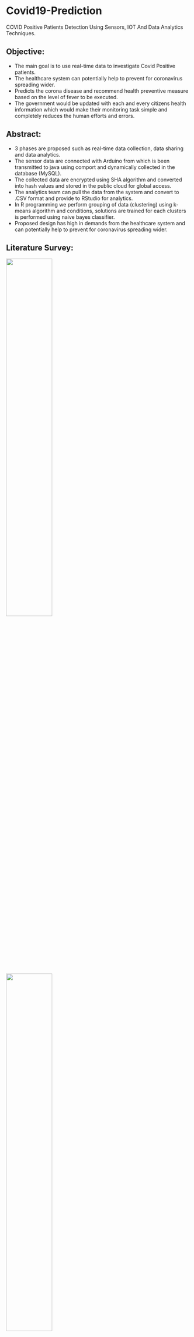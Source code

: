 # Covid19-Prediction
COVID Positive Patients Detection Using Sensors, IOT And Data Analytics Techniques.

<h2>Objective:</h2>
<ul><li>The main goal is to use real-time data to investigate Covid Positive patients.</li>
<li>The healthcare system can potentially help to prevent for coronavirus spreading wider.</li>
<li>Predicts the corona disease and recommend health preventive measure based on the level of fever to be executed.</li>
<li>The government would be updated with each and every citizens health information which would make their monitoring task simple and completely reduces the human efforts and errors.</li></ul>

<h2>Abstract:</h2>
<ul><li>3 phases are proposed such as real-time data collection, data sharing and data analytics.</li>
<li>The sensor data are connected with Arduino from which is been transmitted to java using comport and dynamically collected in the database (MySQL).</li>
<li>The collected data are encrypted using SHA algorithm and converted into hash values and stored in the public cloud for global access.</li>
<li>The analytics team can pull the data from the system and convert to .CSV format and provide to RStudio for analytics.</li>
<li>In R programming we perform grouping of data (clustering) using k-means algorithm and conditions, solutions are trained for each clusters is performed using naive bayes classifier.</li>
<li>Proposed design has high in demands from the healthcare system and can potentially help to prevent for coronavirus spreading wider.</li></ul>

<h2>Literature Survey:</h2>
<img src="Results/Fig1_19.jpg" height="50%" width="50%">
<img src="Results/Fig2_19.jpg" height="50%" width="50%">
<img src="Results/Fig3_19.jpg" height="50%" width="50%">

<h2>Proposed Work:</h2>
<ul><li>In the proposed system, sound (cough) and temperature (fever) sensors are used to detect the high fever of the infected people.</li>
<li>The heath parameters along with people information would be uploaded in the cloud server (heath ministry).</li>
<li>The sensor data are connected with Arduino from which its been transmitted to java using comport and dynamically collected in the database (MySQL).</li> 
<li>The collected data are encrypted using SHA algorithm and converted into hash values and stored in the public cloud for global access.</li> 
<li>In R programming we perform grouping of data (clustering) using k-means algorithm and conditions, solutions are trained for each clusters is performed using naive bayes classifier.</li> 
<li>The machine learning model employed to predict the corona disease and recommend health preventive measure based on the level of fever to be executed.</li>
<li>The data mining method used here is simple and easy to implement that is highly scalable and comparatively fast.</li></ul>

<h2>Architecture Diagram:</h2>
<img src="Results/Fig4_19.jpg" height="50%" width="50%">

<h2>Input Acquisition from Sensors:</h2>
<ul><li>Temperature sensor we used here is LM35. It does not require any external calibration or trimming to provide typical accuracies.</li>
<li>The electronics and components within machines begin to move back and forth, the vibration is preventing a smooth flow of energy.(vibration sensor)</li>
<li>The Sound sensor is a small board that combines a microphone and some processing circuitry. It provides not only an audio output, but also a binary indication of the presence of sound, and an analog representation of its amplitude.</li></ul>

<h2>Microcontroller Programming:</h2>
<ul><li>The Arduino Uno is a microcontroller board based on the ATmega328 (datasheet). It has 14 digital input/output pins (of which 6 can be used as PWM outputs), 6 analog inputs, a 16 MHz crystal oscillator, a USB connection, a power jack, an ICSP header, and a reset button.</li>
<li>Simply connect it to a computer with a USB cable or power it with a AC-to-DC adapter or battery to get started.</li>
<li>The Uno is the latest in a series of USB Arduino boards, and the reference model for the Arduino platform.</li></ul>
<img src="Results/Fig5_19.jpg" height="50%" width="50%">

<h2>Data Processing:</h2>
<ul><li>API by Java developers, it still provides all the necessary functionality for proper serial communications. In order to make the API portable across platforms, the API defines an abstract SerialPort class.</li>
<li>SHA is currently the most widely used SHA hash function. SHA outputs a 160­bit digest of any sized file or input. In construction it is similar to the previous MD4 and MD5 hash functions, in fact sharing some of the initial hash values. It uses a 512 bit block size and has a maximum message size of 2 1 bits.</li>
<li>Cloud storage is a model of data storage where the digital data is stored in logical pools, the physical storage spans multiple servers (and often locations), and the physical environment is typically owned and managed by a hosting company.</li></ul>
<img src="Results/Fig6_19.jpg" height="50%" width="50%">
<img src="Results/Fig7_19.jpg" height="50%" width="50%">
<img src="Results/Fig8_19.jpg" height="50%" width="50%">

<h2>Data Analysis:</h2>
<ul><li>R is a programming language and software environment for statistical analysis, graphics representation and reporting.</li>
<li><b>Clustering</b>: K Means Clustering.<br>
    <b>Classification</b>: Naive Bayes.</li>
<li>Clustering or grouping comes under unsupervised learning. The things which have comparative qualities are placed in a similar cluster. This calculation is called k-means. Which is a least complex calculation and famous unaided unsupervised learning method.</li>
<li>Naive Bayes is a classification algorithm for binary (two-class) and multi-class classification problems. The technique is easiest to understand when described using binary or categorical input values.</li></ul>
<img src="Results/Fig9_19.jpg" height="50%" width="50%">

<h2>Conclusion:</h2>
<ul><li>The worldwide pandemic of COVID-19 majorly aﬀects life. There has been a noteworthy increment in the number of infections in individuals worldwide.</li>
<li>Several nations, governments and researchers are attempting to adapt to this worldwide emergency.</li> 
<li>This summarizes a comprehension of infection transmission of SARS-CoV-2 and knowledge of the state of art diagnostic methods approach based on sensor applications, machine learning techniques.</li> 
<li>Thus our proposed project study integrating real time data collection, data sharing and data analytics would provide promising results.</li></ul>

<h2>Future Enhancement:</h2>
<ul><li>Additionally, images of infected lungs can be added, as the lung is the most crucial organ that is affected by the coronavirus resulting in pneumonia.</li> 
<li>Infection with SARS-CoV-2 begins when respiratory droplets containing the virus enter your upper respiratory tract. As the virus multiplies, the infection can progress to your lungs.</li> 
<li>When this happens, it’s possible to develop pneumonia. As a result we might perform image processing to enhance the efficiency and accuracy.</li>
<li>Finally,  several challenges and issues related to  COVID-19 medical image processing can be discussed, which are expected to drive further studies in controlling the outbreak and controlling the crisis, which results in smart healthy cities.</li></ul>

